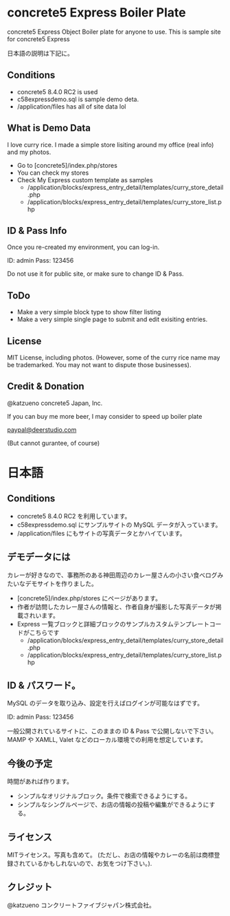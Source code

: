 # concrete5 Express Boiler Plate
concrete5 Express Object Boiler plate for anyone to use.
This is sample site for concrete5 Express

日本語の説明は下記に。

## Conditions

- concrete5 8.4.0 RC2 is used
- c58expressdemo.sql is sample demo deta.
- /application/files has all of site data lol

## What is Demo Data

I love curry rice.
I made a simple store lisiting around my office (real info) and my photos.

- Go to [concrete5]/index.php/stores
- You can check my stores
- Check My Express custom template as samples
    - /application/blocks/express_entry_detail/templates/curry_store_detail.php
    - /application/blocks/express_entry_detail/templates/curry_store_list.php

## ID & Pass Info

Once you re-created my environment, you can log-in.

ID: admin
Pass: 123456

Do not use it for public site, or make sure to change ID & Pass.

## ToDo

- Make a very simple block type to show filter listing
- Make a very simple single page to submit and edit exisiting entries.

## License

MIT License, including photos.
(However, some of the curry rice name may be trademarked. You may not want to dispute those businesses).

## Credit & Donation

@katzueno
concrete5 Japan, Inc.

If you can buy me more beer, I may consider to speed up boiler plate

paypal@deerstudio.com

(But cannot gurantee, of course)

# 日本語

## Conditions

- concrete5 8.4.0 RC2 を利用しています。
- c58expressdemo.sql にサンプルサイトの MySQL データが入っています。
- /application/files にもサイトの写真データとかハイています。

## デモデータには

カレーが好きなので、事務所のある神田周辺のカレー屋さんの小さい食べログみたいなデモサイトを作りました。

- [concrete5]/index.php/stores にページがあります。
- 作者が訪問したカレー屋さんの情報と、作者自身が撮影した写真データが掲載されいます。
- Express 一覧ブロックと詳細ブロックのサンプルカスタムテンプレートコードがこちらです
    - /application/blocks/express_entry_detail/templates/curry_store_detail.php
    - /application/blocks/express_entry_detail/templates/curry_store_list.php

## ID & パスワード。

MySQL のデータを取り込み、設定を行えばログインが可能なはずです。

ID: admin
Pass: 123456

一般公開されているサイトに、このままの ID & Pass で公開しないで下さい。MAMP や XAMLL, Valet などのローカル環境での利用を想定しています。

## 今後の予定

時間があれば作ります。

- シンプルなオリジナルブロック。条件で検索できるようにする。
- シンプルなシングルページで、お店の情報の投稿や編集ができるようにする。

## ライセンス

MITライセンス。写真も含めて。
(ただし、お店の情報やカレーの名前は商標登録されているかもしれないので、お気をつけ下さい。).

## クレジット

@katzueno
コンクリートファイブジャパン株式会社。
